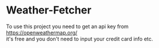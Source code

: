 # Weather-Fetcher
To use this project you need to get an api key from https://openweathermap.org/ <br>
it's free and you don't need to input your credit card info etc.
